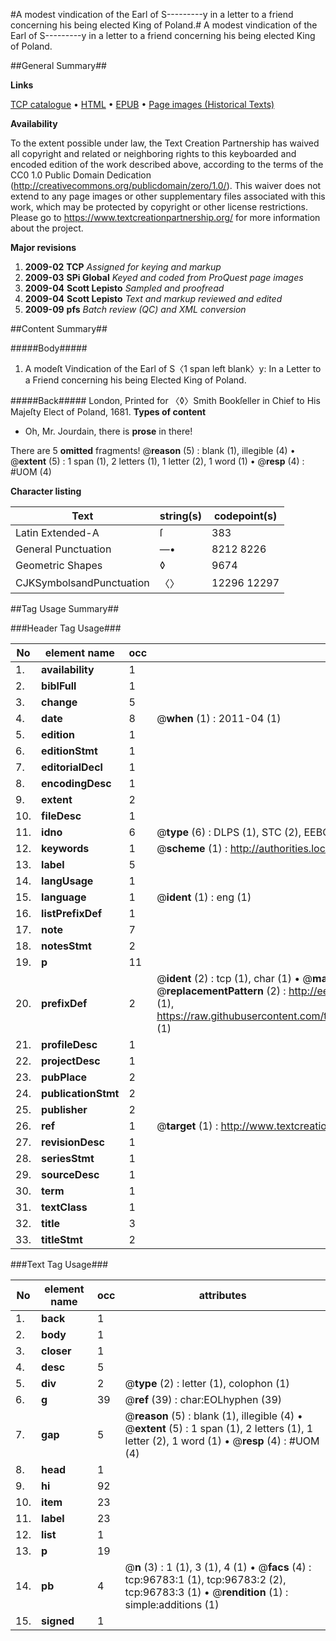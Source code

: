 #A modest vindication of the Earl of S---------y in a letter to a friend concerning his being elected King of Poland.#
A modest vindication of the Earl of S---------y in a letter to a friend concerning his being elected King of Poland.

##General Summary##

**Links**

[TCP catalogue](http://www.ota.ox.ac.uk/tcp/)  • 
[HTML](http://tei.it.ox.ac.uk/tcp/Texts-HTML/free/A51/A51105.html)  • 
[EPUB](http://tei.it.ox.ac.uk/tcp/Texts-EPUB/free/A51/A51105.epub) • 
[Page images (Historical Texts)](https://historicaltexts.jisc.ac.uk/eebo-13033128e)

**Availability**

To the extent possible under law, the Text Creation Partnership has waived all copyright and related or neighboring rights to this keyboarded and encoded edition of the work described above, according to the terms of the CC0 1.0 Public Domain Dedication (http://creativecommons.org/publicdomain/zero/1.0/). This waiver does not extend to any page images or other supplementary files associated with this work, which may be protected by copyright or other license restrictions. Please go to https://www.textcreationpartnership.org/ for more information about the project.

**Major revisions**

1. __2009-02__ __TCP__ *Assigned for keying and markup*
1. __2009-03__ __SPi Global__ *Keyed and coded from ProQuest page images*
1. __2009-04__ __Scott Lepisto__ *Sampled and proofread*
1. __2009-04__ __Scott Lepisto__ *Text and markup reviewed and edited*
1. __2009-09__ __pfs__ *Batch review (QC) and XML conversion*

##Content Summary##

#####Body#####

1. A modeſt Vindication of the Earl of S〈1 span left blank〉y: In a Letter to a Friend concerning his being Elected King of Poland.

#####Back#####
London, Printed for 〈◊〉Smith Bookſeller in Chief to His Majeſty Elect of Poland, 1681.
**Types of content**

  * Oh, Mr. Jourdain, there is **prose** in there!

There are 5 **omitted** fragments! 
 @__reason__ (5) : blank (1), illegible (4)  •  @__extent__ (5) : 1 span (1), 2 letters (1), 1 letter (2), 1 word (1)  •  @__resp__ (4) : #UOM (4)

**Character listing**


|Text|string(s)|codepoint(s)|
|---|---|---|
|Latin Extended-A|ſ|383|
|General Punctuation|—•|8212 8226|
|Geometric Shapes|◊|9674|
|CJKSymbolsandPunctuation|〈〉|12296 12297|

##Tag Usage Summary##

###Header Tag Usage###

|No|element name|occ|attributes|
|---|---|---|---|
|1.|__availability__|1||
|2.|__biblFull__|1||
|3.|__change__|5||
|4.|__date__|8| @__when__ (1) : 2011-04 (1)|
|5.|__edition__|1||
|6.|__editionStmt__|1||
|7.|__editorialDecl__|1||
|8.|__encodingDesc__|1||
|9.|__extent__|2||
|10.|__fileDesc__|1||
|11.|__idno__|6| @__type__ (6) : DLPS (1), STC (2), EEBO-CITATION (1), OCLC (1), VID (1)|
|12.|__keywords__|1| @__scheme__ (1) : http://authorities.loc.gov/ (1)|
|13.|__label__|5||
|14.|__langUsage__|1||
|15.|__language__|1| @__ident__ (1) : eng (1)|
|16.|__listPrefixDef__|1||
|17.|__note__|7||
|18.|__notesStmt__|2||
|19.|__p__|11||
|20.|__prefixDef__|2| @__ident__ (2) : tcp (1), char (1)  •  @__matchPattern__ (2) : ([0-9\-]+):([0-9IVX]+) (1), (.+) (1)  •  @__replacementPattern__ (2) : http://eebo.chadwyck.com/downloadtiff?vid=$1&page=$2 (1), https://raw.githubusercontent.com/textcreationpartnership/Texts/master/tcpchars.xml#$1 (1)|
|21.|__profileDesc__|1||
|22.|__projectDesc__|1||
|23.|__pubPlace__|2||
|24.|__publicationStmt__|2||
|25.|__publisher__|2||
|26.|__ref__|1| @__target__ (1) : http://www.textcreationpartnership.org/docs/. (1)|
|27.|__revisionDesc__|1||
|28.|__seriesStmt__|1||
|29.|__sourceDesc__|1||
|30.|__term__|1||
|31.|__textClass__|1||
|32.|__title__|3||
|33.|__titleStmt__|2||


###Text Tag Usage###

|No|element name|occ|attributes|
|---|---|---|---|
|1.|__back__|1||
|2.|__body__|1||
|3.|__closer__|1||
|4.|__desc__|5||
|5.|__div__|2| @__type__ (2) : letter (1), colophon (1)|
|6.|__g__|39| @__ref__ (39) : char:EOLhyphen (39)|
|7.|__gap__|5| @__reason__ (5) : blank (1), illegible (4)  •  @__extent__ (5) : 1 span (1), 2 letters (1), 1 letter (2), 1 word (1)  •  @__resp__ (4) : #UOM (4)|
|8.|__head__|1||
|9.|__hi__|92||
|10.|__item__|23||
|11.|__label__|23||
|12.|__list__|1||
|13.|__p__|19||
|14.|__pb__|4| @__n__ (3) : 1 (1), 3 (1), 4 (1)  •  @__facs__ (4) : tcp:96783:1 (1), tcp:96783:2 (2), tcp:96783:3 (1)  •  @__rendition__ (1) : simple:additions (1)|
|15.|__signed__|1||
